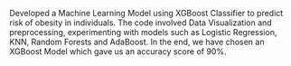 Developed a Machine Learning Model using XGBoost Classifier to predict risk of obesity in individuals. The code involved Data Visualization and preprocessing, experimenting with models such as Logistic Regression, KNN, Random Forests and AdaBoost.
In the end, we have chosen an XGBoost Model which gave us an accuracy score of 90%.
